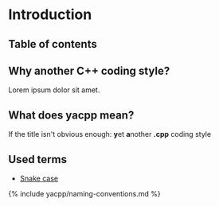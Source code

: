# Introduction

## Table of contents

<div id="toc"></div>

## Why another C++ coding style?

Lorem ipsum dolor sit amet.

## What does yacpp mean?

If the title isn't obvious enough: **y**et **a**nother **.cpp** coding style

## Used terms

* [Snake case](http://en.wikipedia.org/wiki/Snake_case)

{% include yacpp/naming-conventions.md %}
